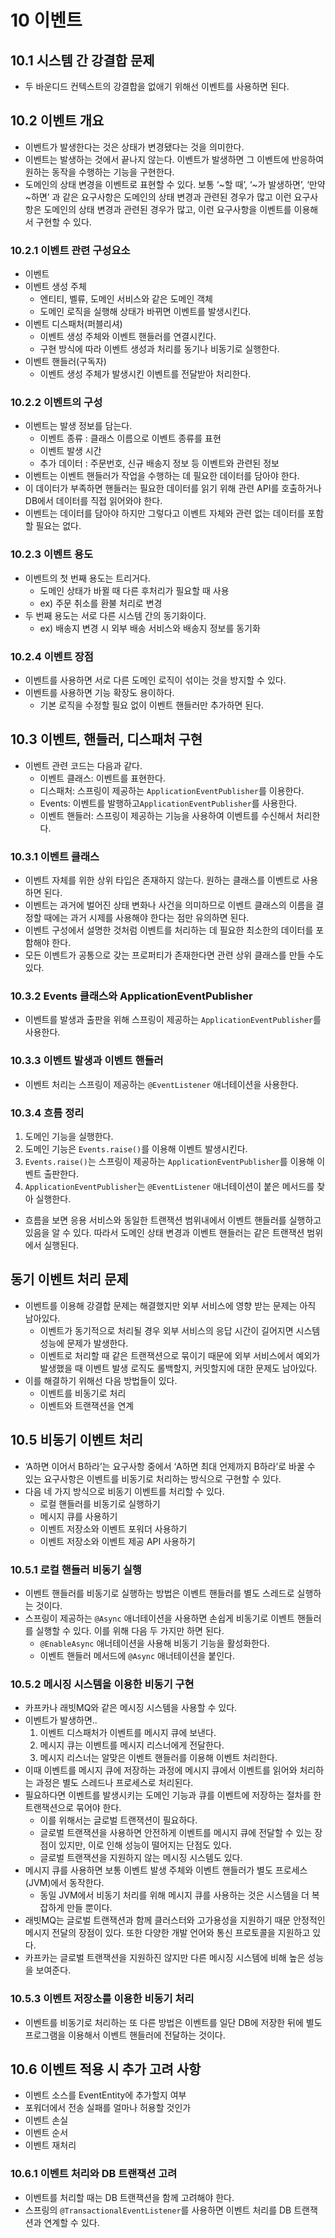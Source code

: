 # 10 이벤트

## 10.1 시스템 간 강결합 문제

- 두 바운디드 컨텍스트의 강결합을 없애기 위해선 이벤트를 사용하면 된다.

## 10.2 이벤트 개요

- 이벤트가 발생한다는 것은 상태가 변경됐다는 것을 의미한다.
- 이벤트는 발생하는 것에서 끝나지 않는다. 이벤트가 발생하면 그 이벤트에 반응하여 원하는 동작을 수행하는 기능을 구현한다.
- 도메인의 상태 변경을 이벤트로 표현할 수 있다. 보통 ‘~할 때’, ‘~가 발생하면’, ‘만약~하면’ 과 같은 요구사항은 도메인의 상태 변경과 관련된 경우가 많고 이런 요구사항은 도메인의 상태 변경과 관련된 경우가 많고, 이런 요구사항을 이벤트를 이용해서 구현할 수 있다.

### **10.2.1 이벤트 관련 구성요소**

- 이벤트
- 이벤트 생성 주체
    - 엔티티, 벨류, 도메인 서비스와 같은 도메인 객체
    - 도메인 로직을 실행해 상태가 바뀌면 이벤트를 발생시킨다.
- 이벤트 디스패처(퍼블리셔)
    - 이벤트 생성 주체와 이벤트 핸들러를 연결시킨다.
    - 구현 방식에 따라 이벤트 생성과 처리를 동기나 비동기로 실행한다.
- 이벤트 핸들러(구독자)
    - 이벤트 생성 주체가 발생시킨 이벤트를 전달받아 처리한다.

### **10.2.2 이벤트의 구성**

- 이벤트는 발생 정보를 담는다.
    - 이벤트 종류 : 클래스 이름으로 이벤트 종류를 표현
    - 이벤트 발생 시간
    - 추가 데이터 : 주문번호, 신규 배송지 정보 등 이벤트와 관련된 정보
- 이벤트는 이벤트 핸들러가 작업을 수행하는 데 필요한 데이터를 담아야 한다.
- 이 데이터가 부족하면 핸들러는 필요한 데이터를 읽기 위해 관련 API를 호출하거나 DB에서 데이터를 직접 읽어와야 한다.
- 이벤트는 데이터를 담아야 하지만 그렇다고 이벤트 자체와 관련 없는 데이터를 포함할 필요는 없다.

### **10.2.3 이벤트 용도**

- 이벤트의 첫 번째 용도는 트리거다.
    - 도메인 상태가 바뀔 때 다른 후처리가 필요할 때 사용
    - ex) 주문 취소를  환불 처리로 변경
- 두 번째 용도는 서로 다른 시스템 간의 동기화이다.
    - ex) 배송지 변경 시 외부 배송 서비스와 배송지 정보를 동기화

### **10.2.4 이벤트 장점**

- 이벤트를 사용하면 서로 다른 도메인 로직이 섞이는 것을 방지할 수 있다.
- 이벤트를 사용하면 기능 확장도 용이하다.
    - 기본 로직을 수정할 필요 없이 이벤트 핸들러만 추가하면 된다.

## 10.3 이벤트, 핸들러, 디스패처 구현

- 이벤트 관련 코드는 다음과 같다.
    - 이벤트 클래스: 이벤트를 표현한다.
    - 디스패처: 스프링이 제공하는 `ApplicationEventPublisher`를 이용한다.
    - Events: 이벤트를 발행하고`ApplicationEventPublisher`를 사용한다.
    - 이벤트 핸들러: 스프링이 제공하는 기능을 사용하여 이벤트를 수신해서 처리한다.

### **10.3.1 이벤트 클래스**

- 이벤트 자체를 위한 상위 타입은 존재하지 않는다. 원하는 클래스를 이벤트로 사용하면 된다.
- 이벤트는 과거에 벌어진 상태 변화나 사건을 의미하므로 이벤트 클래스의 이름을 결정할 때에는 과거 시제를 사용해야 한다는 점만 유의하면 된다.
- 이벤트 구성에서 설명한 것처럼 이벤트를 처리하는 데 필요한 최소한의 데이터를 포함해야 한다.
- 모든 이벤트가 공통으로 갖는 프로퍼티가 존재한다면 관련 상위 클래스를 만들 수도 있다.

### 10.3.2 Events 클래스와 ApplicationEventPublisher

- 이벤트를 발생과 출판을 위해 스프링이 제공하는 `ApplicationEventPublisher`를 사용한다.

### 10.3.3 이벤트 발생과 이벤트 핸들러

- 이벤트 처리는 스프링이 제공하는 `@EventListener` 애너테이션을 사용한다.

### 10.3.4 흐름 정리

1. 도메인 기능을 실행한다. 
2. 도메인 기능은 `Events.raise()`를 이용해 이벤트 발생시킨다. 
3. `Events.raise()`는 스프링이 제공하는 `ApplicationEventPublisher`를 이용해 이벤트 출판한다.
4. `ApplicationEventPublisher`는 `@EventListener` 애너테이션이 붙은 메서드를 찾아 실행한다.
- 흐름을 보면 응용 서비스와 동일한 트랜잭션 범위내에서 이벤트 핸들러를 실행하고 있음을 알 수 있다. 따라서 도메인 상태 변경과 이벤트 핸들러는 같은 트랜잭션 범위에서 실행된다.

## 동기 이벤트 처리 문제

- 이벤트를 이용해 강결합 문제는 해결했지만 외부 서비스에 영향 받는 문제는 아직 남아있다.
    - 이벤트가 동기적으로 처리될 경우 외부 서비스의 응답 시간이 길어지면 시스템 성능에 문제가 발생한다.
    - 이벤트로 처리할 때 같은 트랜잭션으로 묶이기 때문에 외부 서비스에서 예외가 발생했을 때 이벤트 발생 로직도 롤백할지, 커밋할지에 대한 문제도 남아있다.
- 이를 해결하기 위해선 다음 방법들이 있다.
    - 이벤트를 비동기로 처리
    - 이벤트와 트랜잭션을 연계

## 10.5 비동기 이벤트 처리

- ‘A하면 이어서 B하라’는 요구사항 중에서 ‘A하면 최대 언제까지 B하라’로 바꿀 수 있는 요구사항은 이벤트를 비동기로 처리하는 방식으로 구현할 수 있다.
- 다음 네 가지 방식으로 비동기 이벤트를 처리할 수 있다.
    - 로컬 핸들러를 비동기로 실행하기
    - 메시지 큐를 사용하기
    - 이벤트 저장소와 이벤트 포워더 사용하기
    - 이벤트 저장소와 이벤트 제공 API 사용하기

### 10.5.1 로컬 핸들러 비동기 실행

- 이벤트 핸들러를 비동기로 실행하는 방법은 이벤트 핸들러를 별도 스레드로 실행하는 것이다.
- 스프링이 제공하는 `@Async` 애너테이션을 사용하면 손쉽게 비동기로 이벤트 핸들러를 실행할 수 있다. 이를 위해 다음 두 가지만 하면 된다.
    - `@EnableAsync` 애너테이션을 사용해 비동기 기능을 활성화한다.
    - 이벤트 핸들러 메서드에 `@Async` 애너테이션을 붙인다.

### 10.5.2 메시징 시스템을 이용한 비동기 구현

- 카프카나 래빗MQ와 같은 메시징 시스템을 사용할 수 있다.
- 이벤트가 발생하면..
    1. 이벤트 디스패처가 이벤트를 메시지 큐에 보낸다.
    2. 메시지 큐는 이벤트를 메시지 리스너에게 전달한다. 
    3. 메시지 리스너는 알맞은  이벤트 핸들러를 이용해 이벤트 처리한다.
- 이때 이벤트를 메시지 큐에 저장하는 과정에 메시지 큐에서 이벤트를 읽어와 처리하는 과정은 별도 스레드나 프로세스로 처리된다.
- 필요하다면 이벤트를 발생시키는 도메인 기능과 큐를 이벤트에 저장하는 절차를 한 트랜잭션으로 묶어야 한다.
    - 이를 위해서는 글로벌 트랜잭션이 필요하다.
    - 글로벌 트랜잭션을 사용하면 안전하게 이벤트를 메시지 큐에 전달할 수 있는 장점이 있지만, 이로 인해 성능이 떨어지는 단점도 있다.
    - 글로벌 트랜잭션을 지원하지 않는 메시징 시스템도 있다.
- 메시지 큐를 사용하면 보통 이벤트 발생 주체와 이벤트 핸들러가 별도 프로세스(JVM)에서 동작한다.
    - 동일 JVM에서 비동기 처리를 위해 메시지 큐를 사용하는 것은 시스템을 더 복잡하게 만들 뿐이다.
- 래빗MQ는 글로벌 트랜잭션과 함께 클러스터와 고가용성을 지원하기 때문 안정적인 메시지 전달의 장점이 있다. 또한 다양한 개발 언어와 통신 프로토콜을 지원하고 있다.
- 카프카는 글로벌 트랜잭션을 지원하진 않지만 다른 메시징 시스템에 비해 높은 성능을 보여준다.

### 10.5.3 이벤트 저장소를 이용한 비동기 처리

- 이벤트를 비동기로 처리하는 또 다른 방법은 이벤트를 일단 DB에 저장한 뒤에 별도 프로그램을 이용해서 이벤트 핸들러에 전달하는 것이다.

## 10.6 이벤트 적용 시 추가 고려 사항

- 이벤트 소스를 EventEntity에 추가할지 여부
- 포워더에서 전송 실패를 얼마나 허용할 것인가
- 이벤트 손실
- 이벤트 순서
- 이벤트 재처리

### 10.6.1 이벤트 처리와 DB 트랜잭션 고려

- 이벤트를 처리할 때는 DB 트랜잭션을 함께 고려해야 한다.
- 스프링의 `@TransactionalEventListener`를 사용하면 이벤트 처리를 DB 트랜잭션과 연계할 수 있다.